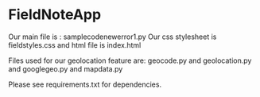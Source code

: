 # FieldNoteApp
Our main file is : samplecodenewerror1.py
Our css stylesheet is fieldstyles.css and html file is index.html

Files used for our geolocation feature are:
geocode.py and geolocation.py and googlegeo.py and mapdata.py

Please see requirements.txt for dependencies. 
